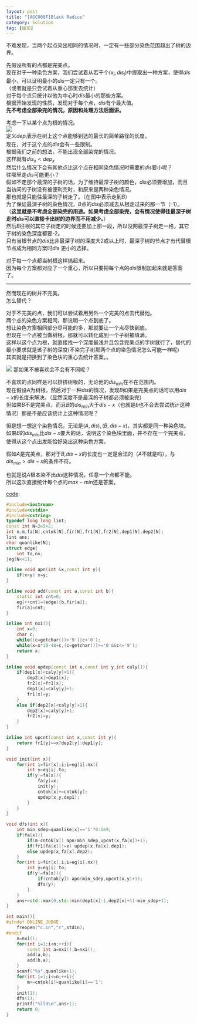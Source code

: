 ```yaml
---
layout: post
title: "[AGC008F]Black Radius"
category: Solution
tag: [结论]
---
```


不难发现，当两个起点染出相同的情况时，一定有一些部分染色范围超出了树的边界。  

先假设所有的点都是完美点。  
现在对于一种染色方案，我们尝试着从若干个$(x _ i,dis _ i)$中提取出一种方案，使得$dis$最小，可以证明最小的$dis$一定只有一个。  
（或者就是只尝试着从重心那里去统计）  
对于每个点只统计以他为中心时$dis$最小的那些方案。  
根据开始发现的性质，发现对于每个点，$dis$有个最大值。  
**先不考虑全部染完的情况，原因和处理方法后面讲。**  

考虑一下以某个点为根的情况。  
![](AGC008F_1.png)  
定义$dep_ i$表示在树上这个点能够到达的最长的简单路径的长度。  
现在，对于这个点的$dis$会有一些限制。  
根据我们之前的想法，不能出现全部染完的情况。  
这样就有$dis_ x< dep_ x$  
然后什么情况下会有其他点比这个点在相同染色情况时需要的$dis$要小呢？  
往哪里走$dis$可能更小？  
假如不走那个最深的子树的话，为了维持最深子树的颜色，$dis$必须要增加，而且当访问的子树没有被便利完时，和原来是两种染色情况。  
那也就是只能往最深的子树走了。（在图中表示走到$B$）  
为了保证最深子树的染色情况，$B$点的$dis$必须减去从根走过来的那一节（-1）。  
（**这里就是不考虑全部染完的用途。如果考虑全部染完，会有情况使得往最深子树走时$dis$可以直接卡出树的边界而不用减少。**）  
然后$B$往根的其它子树走的时候还要加上那一段，所以没网最深子树走一格，其它子树的染色深度都要-2。  
只有当根节点的$dis$比非最深子树的深度大2或以上时，最深子树的节点才有代替根节点成为相同方案时$dis$ 更小的选择。  

对于每一个点都当树根这样搞起来。  
因为每个方案都对应了一个重心，所以只要把每个点的$dis$限制加起来就是答案了。  


---
然而现在的树并不完美。  
怎么替代？  


对于不完美的点，我们可以尝试着用另外一个完美的点去代替他。  
两个点的染色方案相同，那说明一个点到底了。  
想让染色方案相同部分尽可能的多，那就要让一个点尽快到底。  
但现在一个点被当做树根，那就可以转化成到一个子树被填满。  
这样以这个点为根，就直接找一个深度最浅并且包含完美点的字树就行了，替代的最小要求就是该子树的深度(不染完子树那两个点的染色情况怎么可能一样呢)  
其实就是把换到了染色块的重心去统计答案。。  


![](AGC008F_2.png)
那如果不被喜欢会不会有不同呢？  

不喜欢的点同样是可以排挤树根的，无论他的$dis_ {min}$在不在范围内。  
现在假设$A$为树根，然后对于一种$dis$的情况，发现$B$如果是完美点的话可以用$dis-x$的长度来解决。（显然深度不是最深的子树都必须被染完）  
但如果$B$不是完美点，而且$B$的$dis_ {min}$大于$dis-x$（也就是$b$也不会去尝试统计这种情况）那是不是应该统计上这种情况呢？  

但是想一想这个染色情况，无论是$(A,dis),(B,dis-x)$，其实都是同一种染色块。  
如果$B$的$dis_ {min}$比$dis-x$要大的话，说明这个染色块里面，并不存在一个完美点，使得从这个点出发能恰好染出这种染色方案。  

假如$A$是完美点，那对于$B$,$dis-x$的长度也一定是合法的（$A$不就是吗），与$dis _ {min}>dis-x$的条件不符。  



也就是说$A$根本染不出$dis$这种情况，任意一个点都不能。  
所以这次直接统计每个点的$max-min$还是答案。  

[code](https://github.com/syniox/Online_Judge_solutions/blob/master/AtCoder/AGC008F.cpp):

```cpp
#include<iostream>
#include<cstdio>
#include<cstring>
typedef long long lint;
const int N=2e5+2;
int n,m,fa[N],cntok[N],fir[N],fr1[N],fr2[N],dep1[N],dep2[N];
lint ans;
char quanlike[N];
struct edge{
	int to,nx;
}eg[N<<1];

inline void apn(int &x,const int y){
	if(x>y) x=y;
}

inline void add(const int a,const int b){
	static int cnt=0;
	eg[++cnt]=(edge){b,fir[a]};
	fir[a]=cnt;
}

inline int nxi(){
	int x=0;
	char c;
	while((c=getchar())>'9'||c<'0');
	while(x=x*10-48+c,(c=getchar())>='0'&&c<='9');
	return x;
}

inline void updep(const int x,const int y,int caly[]){
	if(dep1[x]<caly[y]+1){
		dep2[x]=dep1[x];
		fr2[x]=fr1[x];
		dep1[x]=caly[y]+1;
		fr1[x]=y;
	}
	else if(dep2[x]<caly[y]+1){
		dep2[x]=caly[y]+1;
		fr2[x]=y;
	}
}

inline int upcnt(const int x,const int y){
	return fr1[y]==x?dep2[y]:dep1[y];
}

void init(int x){
	for(int i=fir[x];i;i=eg[i].nx){
		int y=eg[i].to;
		if(y!=fa[x]){
			fa[y]=x;
			init(y);
			cntok[x]+=cntok[y];
			updep(x,y,dep1);
		}
	}
}

void dfs(int x){
	int min_sdep=quanlike[x]=='1'?0:1e9;
	if(fa[x]){
		if(m-cntok[x]) apn(min_sdep,upcnt(x,fa[x])+1);
		if(fr1[fa[x]]!=x) updep(x,fa[x],dep1);
		else updep(x,fa[x],dep2);
	}
	for(int i=fir[x];i;i=eg[i].nx){
		int y=eg[i].to;
		if(y!=fa[x]){
			if(cntok[y]) apn(min_sdep,upcnt(x,y)+1);
			dfs(y);
		}
	}
	ans+=std::max(0,std::min(dep1[x]-1,dep2[x]+1)-min_sdep+1);
}

int main(){
#ifndef ONLINE_JUDGE
	freopen("c.in","r",stdin);
#endif
	n=nxi();
	for(int i=1;i<n;++i){
		const int a=nxi(),b=nxi();
		add(a,b);
		add(b,a);
	}
	scanf("%s",quanlike+1);
	for(int i=1;i<=n;++i){
		m+=cntok[i]=quanlike[i]=='1';
	}
	init(1);
	dfs(1);
	printf("%lld\n",ans+1);
	return 0;
}
```
